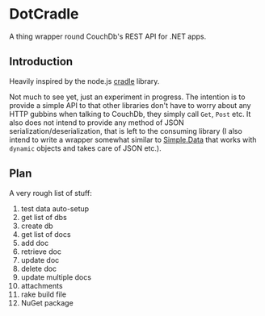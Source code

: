 DotCradle
======

A thing wrapper round CouchDb's REST API for .NET apps.

Introduction
------------

Heavily inspired by the node.js [cradle](http://cloudhead.io/cradle) library.

Not much to see yet, just an experiment in progress. The intention is to provide a simple API to that other libraries don't have to worry about any HTTP gubbins when talking to CouchDb, they simply call `Get`, `Post` etc. It also does not intend to provide any method of JSON serialization/deserialization, that is left to the consuming library (I also intend to write a wrapper somewhat similar to [Simple.Data](https://github.com/markrendle/Simple.Data) that works with `dynamic` objects and takes care of JSON etc.).

Plan
----

A very rough list of stuff:

1. test data auto-setup
1. get list of dbs
2. create db
3. get list of docs
4. add doc
5. retrieve doc
6. update doc
7. delete doc
8. update multiple docs
11. attachments
12. rake build file
13. NuGet package